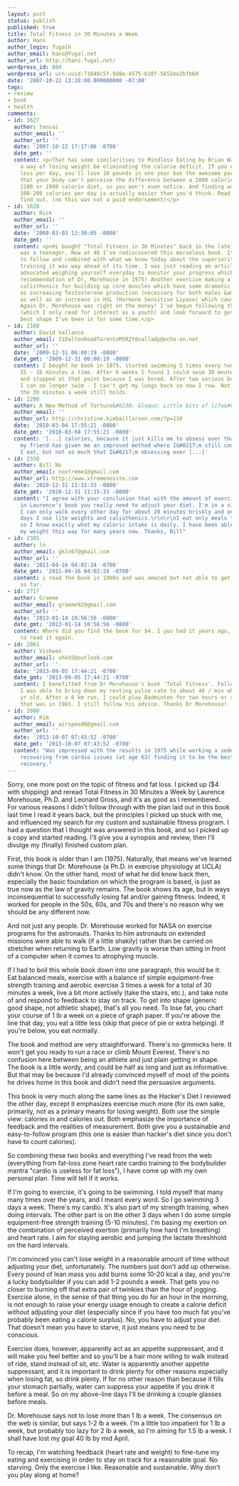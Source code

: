 ```yaml
---
layout: post
status: publish
published: true
title: Total Fitness in 30 Minutes a Week
author: Hans
author_login: fugalh
author_email: hans@fugal.net
author_url: http://hans.fugal.net/
wordpress_id: 884
wordpress_url: urn:uuid:71648c5f-9d8e-4575-b10f-5652ee2bfb60
date: '2007-10-22 13:18:00.000000000 -07:00'
tags:
- review
- book
- health
comments:
- id: 1627
  author: tensai
  author_email: ''
  author_url: ''
  date: '2007-10-22 17:17:06 -0700'
  date_gmt: ''
  content: <p>That has some similarities to Mindless Eating by Brian Wansink. He proposes
    a way of losing weight be eliminating the calorie deficit. If you eat 100 calories
    less per day, you'll lose 10 pounds in one year but the awesome part of that is
    that your body can't perceive the difference between a 2000 calorie diet and a
    2100 or 1900 calorie diet, so you won't even notice. And finding ways to trip
    100-200 calories per day is actually easier than you'd think. Read the book to
    find out. (no this was not a paid endorsement)</p>
- id: 1628
  author: Rick
  author_email: ''
  author_url: ''
  date: '2008-03-03 13:30:05 -0800'
  date_gmt: ''
  content: <p>Hi bought "Total Fitness in 30 Minutes" back in the late70's when I
    was a teenager. Now at 46 I've rediscovered this marvelous book. It is simple
    to follow and combined with what we know today about the superiority of interval
    training it was way ahead of its time. I was just reading an article today that
    advocated weighing yourself everyday to monitor your progress which was also the
    recommendation of Dr, Morehouse in 1975! Another exercise making a comeback is
    calisthenics for building up core muscles which have some dramatic effects such
    as increasing Testosterone production (necessary for both males &amp; females)
    as well as an increase in HSL (Hormone Sensitive Lipase) which causes fat burning.
    Again Dr. Morehouse was right on the money! I've begun following this program
    (which I only read for interest as a youth) and look forward to getting into the
    best shape I've been in for some time.</p>
- id: 2160
  author: David Vallance
  author_email: 31DaltonRoadTorontoM5R2Y8valladp@echo-on.net
  author_url: ''
  date: '2009-12-31 06:00:19 -0800'
  date_gmt: '2009-12-31 06:00:19 -0800'
  content: I bought he book in 1975, started swimming 5 times every two weeks for
    15 - 18 minutes a time. After 6 weeks I found I could swim 30 mnutes with no problem
    and stopped at that point because I was bored. After two serious bouts of pneumonia
    I can no longer swim - I can't get my lungs back so now I row. Not as good but
    the 30 minutes a week still holds.
- id: 2200
  author: A New Method of Torture&#8230; &laquo; Little bits of life&#8230;
  author_email: ''
  author_url: http://christine.kimballlarsen.com/?p=110
  date: '2010-03-04 17:55:21 -0800'
  date_gmt: '2010-03-04 17:55:21 -0800'
  content: '[...] calories, because it just kills me to obsess over that, and because
    my friend has given me an improved method where I&#8217;m still conscious of what
    I eat, but not so much that I&#8217;m obsessing over [...]'
- id: 2330
  author: Bill No
  author_email: noxtreme1@gmail.com
  author_url: http://www.xtremenosite.com
  date: '2010-12-31 11:15:33 -0800'
  date_gmt: '2010-12-31 11:15:33 -0800'
  content: "I agree with your conclusion that with the amount of exercise advocated
    in Laurence's book you really need to adjust your diet. I'm in a situation where
    I can only walk every other day for about 20 minutes briskly and on the other
    days I use lite weights and calisthenics.\r\n\r\nI eat only meals that I prepare
    so I know exactly what my caloric intake is daily. I have been able to maintain
    my weight this way for many years now. Thanks, Bill"
- id: 2385
  author: ln
  author_email: gkln67@gmail.com
  author_url: ''
  date: '2011-04-16 04:02:24 -0700'
  date_gmt: '2011-04-16 04:02:24 -0700'
  content: i read the book in 1980s and was amazed but not able to get a copy of it
    so far.
- id: 2717
  author: Graeme
  author_email: graeme92@gmail.com
  author_url: ''
  date: '2013-01-14 10:56:56 -0800'
  date_gmt: '2013-01-14 10:56:56 -0800'
  content: Where did you find the book for $4. I yoo had it years ago, and would like
    to read it again.
- id: 2861
  author: Vishwas
  author_email: vhk45@outlook.com
  author_url: ''
  date: '2013-09-05 17:44:21 -0700'
  date_gmt: '2013-09-05 17:44:21 -0700'
  content: I benefitted from Dr Morehouse's book 'Total Fitness'. Following his methods
    I was able to bring down my resting pulse rate to about 48 / min when I was 38
    yr old. After a 6 km run, I could play Badminton for two hours or so, almost non-stop-
    that was in 1983. I still follow his advice. Thanks Dr Morehouse!
- id: 2880
  author: Kim
  author_email: airspeed6@gmail.com
  author_url: ''
  date: '2013-10-07 07:43:52 -0700'
  date_gmt: '2013-10-07 07:43:52 -0700'
  content: "Was impressed with the results in 1975 while working a sedentary job.\r\nNow
    recovering from cardio issues (at age 63) finding it to be the best answer to
    recovery."
---
```

<p>Sorry, one more post on the topic of fitness and fat loss. I picked up ($4 with
shipping) and reread <a type='amzn' asin='0671472224'>Total Fitness in 30 Minutes a
Week</a>
by Laurence Morehouse, Ph.D. and Leonard Gross, and it's as good as I
remembered. For various reasons I didn't follow through with the plan laid out
in this book last time I read it years back, but the principles I picked up
stuck with me, and influenced my search for my custom and sustainable fitness
program. I had a question that I thought was answered in this book, and so I
picked up a copy and started reading. I'll give you a synopsis and review, then
I'll divulge my (finally) finished custom plan.</p>

<p>First, this book is older than I am (1975). Naturally, that means we've learned
some things that Dr. Morehouse (a Ph.D. in exercise physiology at UCLA) didn't
know. On the other hand, most of what he did know back then, especially the
basic foundation on which the program is based, is just as true now as the law
of gravity remains. The book shows its age, but in ways inconsequential to
successfully losing fat and/or gaining fitness. Indeed, it worked for people in
the 50s, 60s, and 70s and there's no reason why we should be any different now.</p>

<p>And not just any people. Dr. Morehouse worked for NASA on exercise programs for
the astronauts. Thanks to him astronauts on extended missions were able to walk
(if a little shakily) rather than be carried on stretcher when returning to
Earth. Low gravity is worse than sitting in front of a computer when it comes
to atrophying muscle.</p>

<p>If I had to boil this whole book down into one paragraph, this would be it: Eat
balanced meals, exercise with a balance of simple equipment-free strength
training and aerobic exercise 3 times a week for a total of 30 minutes a week,
live a bit more actively (take the stairs, etc.), and take note of and respond
to feedback to stay on track. To get into shape (generic good shape, not
athletic shape), that's all you need. To lose fat, you chart your course of 1
lb a week on a piece of graph paper. If you're above the line that day, you eat
a little less (skip that piece of pie or extra helping). If you're below, you
eat normally.</p>

<p>The book and method are very straightforward. There's no gimmicks here. It
won't get you ready to run a race or climb Mount Everest. There's no confusion
here between being an athlete and just plain getting in shape. The book is a
little wordy, and could be half as long and just as informative. But that may
be because I'd already convinced myself of most of the points he drives home in
this book and didn't need the persuasive arguments.</p>

<p>This book is very much along the same lines as the Hacker's Diet I reviewed the
other day, except it emphasizes exercise much more (for its own sake,
primarily, not as a primary means for losing weight). Both use the simple view:
calories in and calories out. Both emphasize the importance of feedback and the
realities of measurement. Both give you a sustainable and easy-to-follow
program (this one is easier than hacker's diet since you don't have to count
calories).</p>

<p>So combining these two books and everything I've read from the web (everything
from fat-loss zone heart rate cardio training to the bodybuilder mantra "cardio
is useless for fat loss"), I have come up with my own personal plan. Time will
tell if it works.</p>

<p>If I'm going to exercise, it's going to be swimming. I told myself that many
many times over the years, and I meant every word. So I go swimming 3 days a
week. There's my cardio. It's also part of my strength training, when doing
intervals. The other part is on the other 3 days when I do some simple
equipment-free strength training (5-10 minutes). I'm basing my exertion on the
combination of perceived exertion (primarily how hard I'm breathing) and heart
rate. I aim for staying aerobic and jumping the lactate threshhold on the hard
intervals.</p>

<p>I'm convinced you can't lose weight in a reasonable amount of time without
adjusting your diet, unfortunately. The numbers just don't add up otherwise.
Every pound of lean mass you add burns some 10-20 kcal a day, and you're a
lucky bodybuilder if you can add 1-2 pounds a week. That gets you no closer to
burning off that extra pair of twinkies than the hour of jogging. Exercise
alone, in the sense of that thing you do for an hour in the morning, is not
enough to raise your energy usage enough to create a calorie deficit without
adjusting your diet (especially since if you have too much fat you've probably
been eating a calorie surplus). No, you have to adjust your diet. That doesn't
mean you have to starve, it just means you need to be conscious.</p>

<p>Exercise does, however, apparently act as an appetite suppressant, and it will
make you feel better and so you'll be a hair more willing to walk instead of
ride, stand instead of sit, etc. Water is apparently another appetite
suppressant, and it is important to drink plenty for other reasons especially
when losing fat, so drink plenty. If for no other reason than because it fills
your stomach partially, water can suppress your appetite if you drink it before
a meal. So on my above-line days I'll be drinking a couple glasses before
meals.</p>

<p>Dr. Morehouse says not to lose more than 1 lb a week. The consensus on the web
is similar, but says 1-2 lb a week. I'm a little too impatient for 1 lb a week,
but probably too lazy for 2 lb a week, so I'm aiming for 1.5 lb a week. I shall
have lost my goal 40 lb by mid April.</p>

<p>To recap, I'm watching feedback (heart rate and weight) to fine-tune my eating
and exercising in order to stay on track for a reasonable goal. No starving.
Only the exercise I like. Reasonable and sustainable. Why don't you play along
at home?</p>
